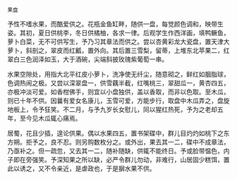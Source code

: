     果盘 

   予性不嗜水果，而酷爱供之。花瓶金鱼缸畔，随供一盘，每觉颜色调和，映带生姿。其初，夏日供桃李，冬日供橘柚，各求一律。后观学生作西洋画，填鸭鳜鱼，萝卜白菜，无不可供写生，予乃习其章法而供之。尝以杏黄彩龙大瓷盘，置天津大萝卜，斜剖之，翠皮而红瓤，置外向。其后置三雪梨，留蒂，上堆东北苹果二，红翠白三色润泽如玉，大于酒碗，尖端斜披玫瑰紫葡萄一串。

   水果空隙处，用指大北平红皮小萝卜，洗净使无纤尘，随意砌之，鲜红如胭脂球，色调热闹之极。又尝以深翠盘一，供雪藕半截，红嘴桃三，翠甜瓜一，黄杏四五，亦极冲淡可爱。如香柑佛手，则宜以小盘独供，盖以香取，而非以色取。至木瓜，则已十年不供。因曩有爱女名康儿，玉雪可爱，方能步行，取盘中木瓜弄之，盘旋地板上，令予狂笑。不二月，与予九岁长女慰儿，同以猩红热死，予为之老却五年，至今见木瓜辄心痛焉。

   居蜀，花且少插，遑论供果。偶以水果四五，置书架碟中，群儿目灼灼如桃下之东方朔。拒予之，良不忍。则另购数枚分之。或外出，果去其一二，碟中不成章法，乃亟补之。但一疏忽，又去其一二，随补随缺，供辄不能终日。予或脸带愠色，内子即在旁强笑。予深知果之所以缺，必严令群儿勿动，非难行，山居固少糕饵，置此以诱之，又不令亲近，是虐政也，于是摒水果不供。

